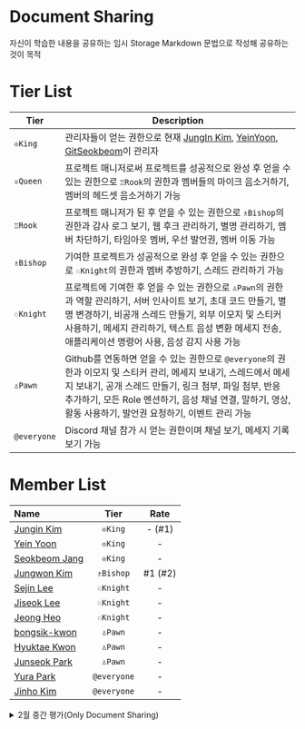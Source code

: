 # Document Sharing

자신이 학습한 내용을 공유하는 임시 Storage
Markdown 문법으로 작성해 공유하는 것이 목적

# Tier List

| Tier      | Description                                                  |
| --------- | ------------------------------------------------------------ |
| `♔King`     | 관리자들이 얻는 권한으로 현재 [JungIn Kim](https://github.com/99JungInKim), [YeinYoon](https://github.com/YeinYoon), [GitSeokbeom](https://github.com/GitSeokbeom)이 관리자 |
| `♕Queen`    | 프로젝트 매니저로써 프로젝트를 성공적으로 완성 후 얻을 수 있는 권한으로 `♖Rook`의 권한과 멤버들의 마이크 음소거하기, 멤버의 헤드셋 음소거하기 가능 |
| `♖Rook`     | 프로젝트 매니저가 된 후 얻을 수 있는 권한으로 `♗Bishop`의 권한과 감사 로그 보기, 웹 후크 관리하기, 별명 관리하기, 멤버 차단하기, 타임아웃 멤버, 우선 발언권, 멤버 이동 가능 |
| `♗Bishop`   | 기여한 프로젝트가 성공적으로 완성 후 얻을 수 있는 권한으로 `♘Knight`의 권한과 멤버 추방하기, 스레드 관리하기 가능 |
| `♘Knight`   | 프로젝트에 기여한 후 얻을 수 있는 권한으로 `♙Pawn`의 권한과 역할 관리하기, 서버 인사이트 보기, 초대 코드 만들기, 별명 변경하기, 비공개 스레드 만들기, 외부 이모지 및 스티커 사용하기, 메세지 관리하기, 텍스트 음성 변환 메세지 전송, 애플리케이션 명령어 사용, 음성 감지 사용 가능 |
| `♙Pawn`     | Github를 연동하면 얻을 수 있는 권한으로 `@everyone`의 권한과 이모지 및 스티커 관리, 메세지 보내기, 스레드에서 메세지 보내기, 공개 스레드 만들기, 링크 첨부, 파일 첨부, 반응 추가하기, 모든 Role 멘션하기, 음성 채널 연결, 말하기, 영상, 활동 사용하기, 발언권 요청하기, 이벤트 관리 가능 |
| `@everyone` | Discord 채널 참가 시 얻는 권한이며 채널 보기, 메세지 기록 보기 가능 |



# Member List

| Name                                       | Tier      | Rate    |
| :----------------------------------------- | :-------: | :-----: |
| [Jungin Kim](./jungin-kim/README.md)       | `♔King`     | - (#1)  |
| [Yein Yoon](./yein-yoon/README.md)         | `♔King`     | -       |
| [Seokbeom Jang](./seokbeom-jang/README.md) | `♔King`     | -       |
| [Jungwon Kim](./jungwon-kim/README.md)     | `♗Bishop`   | #1 (#2) |
| [Sejin Lee](./sejin-lee/README.md)         | `♘Knight`   | -       |
| [Jiseok Lee](./jiseok-lee/README.md)       | `♘Knight`   | -       |
| [Jeong Heo](./jeong-heo/README.md)         | `♘Knight`   | -       |
| [bongsik-kwon](./bongsik-kwon/README.md)   | `♙Pawn`     | -       |
| [Hyuktae Kwon](./hyuktae-kwon/README.md)   | `♙Pawn`     | -       |
| [Junseok Park](./junseok-park/README.md)   | `♙Pawn`     | -       |
| [Yura Park](./yura-park/README.md)         | `@everyone` | -       |
| [Jinho Kim](./jinho-kim/README.md)         | `@everyone` | -       |

<details>
    <summary>
        2월 중간 평가(Only Document Sharing)
    </summary>
    <div>
        <ol class="contrib-data list-style-none"><li class="contrib-person float-left col-6 my-2 pr-2">
        <span class="d-block Box">
            <a data-hovercard-type="user" data-hovercard-url="/users/99JungInKim/hovercard" href="/99JungInKim" class="d-inline-block mr-2 float-left">
              <img src="https://avatars.githubusercontent.com/u/84563067?s=60&amp;v=4" class="avatar avatar-user" alt="99JungInKim" width="38" height="38">
            </a>
            <span class="f5 text-normal color-fg-muted float-right">#1</span>
            <a data-hovercard-type="user" data-hovercard-url="/users/99JungInKim/hovercard" class="text-normal" href="/99JungInKim">99JungInKim</a>
            <span class="f6 d-block color-fg-muted">
              <span class="cmeta">
                <div>
                  <a href="https://github.com/Team-Shift-4/Document-Sharing/commits?author=99JungInKim" class="Link--secondary text-normal">34 commits</a>
                  &nbsp;&nbsp;
                  <span class="color-fg-success text-normal">34,406 ++</span>
                  &nbsp;&nbsp;
                  <span class="color-fg-danger text-normal">8,399 --</span>
                </div>
              </span>
            </span>
        <svg viewBox="0 0 355 170" class="capped-card-content" preserveAspectRatio="xMinYMin meet"><g transform="translate(20,10)"><g class="x axis" transform="translate(0, 110)" fill="none" font-size="10" font-family="sans-serif" text-anchor="middle"><path class="domain" stroke="currentColor" d="M0.5,6V0.5H315.5V6"></path><g class="tick" opacity="1" transform="translate(32.4921875,0)"><line stroke="currentColor" y2="6"></line><text fill="#6a737d" y="9" dy="0.71em" style="display: block;">1/31/2023</text></g><g class="tick" opacity="1" transform="translate(52.1796875,0)"><line stroke="currentColor" y2="6"></line><text fill="#6a737d" y="9" dy="0.71em" style="display: none;">2/1/2023</text></g><g class="tick" opacity="1" transform="translate(91.5546875,0)"><line stroke="currentColor" y2="6"></line><text fill="#6a737d" y="9" dy="0.71em" style="display: none;">2/3/2023</text></g><g class="tick" opacity="1" transform="translate(130.9296875,0)"><line stroke="currentColor" y2="6"></line><text fill="#6a737d" y="9" dy="0.71em" style="display: block;">2/5/2023</text></g><g class="tick" opacity="1" transform="translate(170.3046875,0)"><line stroke="currentColor" y2="6"></line><text fill="#6a737d" y="9" dy="0.71em" style="display: none;">2/7/2023</text></g><g class="tick" opacity="1" transform="translate(209.6796875,0)"><line stroke="currentColor" y2="6"></line><text fill="#6a737d" y="9" dy="0.71em" style="display: none;">2/9/2023</text></g><g class="tick" opacity="1" transform="translate(249.0546875,0)"><line stroke="currentColor" y2="6"></line><text fill="#6a737d" y="9" dy="0.71em" style="display: block;">2/11/2023</text></g><g class="tick" opacity="1" transform="translate(288.4296875,0)"><line stroke="currentColor" y2="6"></line><text fill="#6a737d" y="9" dy="0.71em" style="display: none;">2/13/2023</text></g></g><g class="y axis" fill="none" font-size="10" font-family="sans-serif" text-anchor="end"><path class="domain" stroke="currentColor" d="M315,110.5H0.5V0.5H315"></path><g class="tick" opacity="1" transform="translate(0,110.5)"><line stroke="currentColor" x2="315"></line><text fill="#6a737d" x="-10" dy="0.32em" dx="157.5" class="midlabel" style="display: none;">0</text></g><g class="tick" opacity="1" transform="translate(0,43.67335439385195)"><line stroke="currentColor" x2="315"></line><text fill="#6a737d" x="-10" dy="0.32em" dx="157.5" class="midlabel" style="display: block;">20,000</text></g></g><path d="M0,0L22.96875,18.00365521500967C45.9375,36.00731043001934,91.875,72.01462086003868,137.8125,89.85065257231959C183.75,107.68668428460052,229.6875,107.351437279143,252.65625,107.18381377641425L275.625,107.0161902736855L275.625,110L252.65625,110C229.6875,110,183.75,110,137.8125,110C91.875,110,45.9375,110,22.96875,110L0,110Z"></path></g></svg></span>
      </li><li class="contrib-person float-left col-6 my-2 pl-2">
        <span class="d-block Box">
            <a data-hovercard-type="user" data-hovercard-url="/users/kimwonny8/hovercard" href="/kimwonny8" class="d-inline-block mr-2 float-left">
              <img src="https://avatars.githubusercontent.com/u/86811808?s=60&amp;v=4" class="avatar avatar-user" alt="kimwonny8" width="38" height="38">
            </a>
            <span class="f5 text-normal color-fg-muted float-right">#2</span>
            <a data-hovercard-type="user" data-hovercard-url="/users/kimwonny8/hovercard" class="text-normal" href="/kimwonny8">kimwonny8</a>
            <span class="f6 d-block color-fg-muted">
              <span class="cmeta">
                <div>
                  <a href="https://github.com/Team-Shift-4/Document-Sharing/commits?author=kimwonny8" class="Link--secondary text-normal">1 commit</a>
                  &nbsp;&nbsp;
                  <span class="color-fg-success text-normal">2,501 ++</span>
                  &nbsp;&nbsp;
                  <span class="color-fg-danger text-normal">0 --</span>
                </div>
              </span>
            </span>
        <svg viewBox="0 0 355 170" class="capped-card-content" preserveAspectRatio="xMinYMin meet"><g transform="translate(20,10)"><g class="x axis" transform="translate(0, 110)" fill="none" font-size="10" font-family="sans-serif" text-anchor="middle"><path class="domain" stroke="currentColor" d="M0.5,6V0.5H315.5V6"></path><g class="tick" opacity="1" transform="translate(32.4921875,0)"><line stroke="currentColor" y2="6"></line><text fill="#6a737d" y="9" dy="0.71em" style="display: block;">1/31/2023</text></g><g class="tick" opacity="1" transform="translate(52.1796875,0)"><line stroke="currentColor" y2="6"></line><text fill="#6a737d" y="9" dy="0.71em" style="display: none;">2/1/2023</text></g><g class="tick" opacity="1" transform="translate(91.5546875,0)"><line stroke="currentColor" y2="6"></line><text fill="#6a737d" y="9" dy="0.71em" style="display: none;">2/3/2023</text></g><g class="tick" opacity="1" transform="translate(130.9296875,0)"><line stroke="currentColor" y2="6"></line><text fill="#6a737d" y="9" dy="0.71em" style="display: block;">2/5/2023</text></g><g class="tick" opacity="1" transform="translate(170.3046875,0)"><line stroke="currentColor" y2="6"></line><text fill="#6a737d" y="9" dy="0.71em" style="display: none;">2/7/2023</text></g><g class="tick" opacity="1" transform="translate(209.6796875,0)"><line stroke="currentColor" y2="6"></line><text fill="#6a737d" y="9" dy="0.71em" style="display: none;">2/9/2023</text></g><g class="tick" opacity="1" transform="translate(249.0546875,0)"><line stroke="currentColor" y2="6"></line><text fill="#6a737d" y="9" dy="0.71em" style="display: block;">2/11/2023</text></g><g class="tick" opacity="1" transform="translate(288.4296875,0)"><line stroke="currentColor" y2="6"></line><text fill="#6a737d" y="9" dy="0.71em" style="display: none;">2/13/2023</text></g></g><g class="y axis" fill="none" font-size="10" font-family="sans-serif" text-anchor="end"><path class="domain" stroke="currentColor" d="M315,110.5H0.5V0.5H315"></path><g class="tick" opacity="1" transform="translate(0,110.5)"><line stroke="currentColor" x2="315"></line><text fill="#6a737d" x="-10" dy="0.32em" dx="157.5" class="midlabel" style="display: none;">0</text></g><g class="tick" opacity="1" transform="translate(0,43.67335439385195)"><line stroke="currentColor" x2="315"></line><text fill="#6a737d" x="-10" dy="0.32em" dx="157.5" class="midlabel" style="display: block;">20,000</text></g></g><path d="M0,101.64332796695119L22.96875,103.03610663912599C45.9375,104.42888531130079,91.875,107.21444265565039,137.8125,108.6072213278252C183.75,110,229.6875,110,252.65625,110L275.625,110L275.625,110L252.65625,110C229.6875,110,183.75,110,137.8125,110C91.875,110,45.9375,110,22.96875,110L0,110Z"></path></g></svg></span>
      </li></ol>
    </div>
</details>
